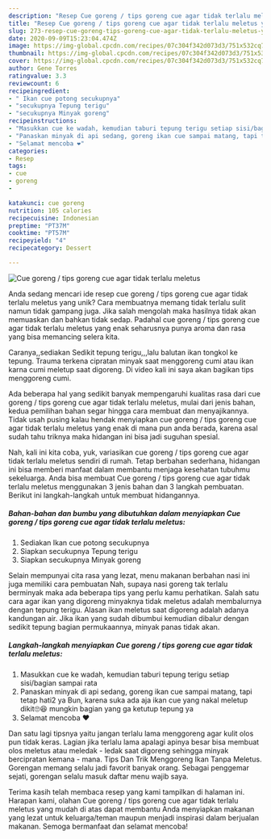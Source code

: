 ```yaml
---
description: "Resep Cue goreng / tips goreng cue agar tidak terlalu meletus yang Bikin Ngiler"
title: "Resep Cue goreng / tips goreng cue agar tidak terlalu meletus yang Bikin Ngiler"
slug: 273-resep-cue-goreng-tips-goreng-cue-agar-tidak-terlalu-meletus-yang-bikin-ngiler
date: 2020-09-09T15:23:04.474Z
image: https://img-global.cpcdn.com/recipes/07c304f342d073d3/751x532cq70/cue-goreng-tips-goreng-cue-agar-tidak-terlalu-meletus-foto-resep-utama.jpg
thumbnail: https://img-global.cpcdn.com/recipes/07c304f342d073d3/751x532cq70/cue-goreng-tips-goreng-cue-agar-tidak-terlalu-meletus-foto-resep-utama.jpg
cover: https://img-global.cpcdn.com/recipes/07c304f342d073d3/751x532cq70/cue-goreng-tips-goreng-cue-agar-tidak-terlalu-meletus-foto-resep-utama.jpg
author: Gene Torres
ratingvalue: 3.3
reviewcount: 6
recipeingredient:
- " Ikan cue potong secukupnya"
- "secukupnya Tepung terigu"
- "secukupnya Minyak goreng"
recipeinstructions:
- "Masukkan cue ke wadah, kemudian taburi tepung terigu setiap sisi/bagian sampai rata"
- "Panaskan minyak di api sedang, goreng ikan cue sampai matang, tapi tetap hati2 ya Bun, karena suka ada aja ikan cue yang nakal meletup dikit🙄😆 mungkin bagian yang ga ketutup tepung ya"
- "Selamat mencoba ❤️"
categories:
- Resep
tags:
- cue
- goreng
- 

katakunci: cue goreng  
nutrition: 105 calories
recipecuisine: Indonesian
preptime: "PT37M"
cooktime: "PT57M"
recipeyield: "4"
recipecategory: Dessert

---
```



![Cue goreng / tips goreng cue agar tidak terlalu meletus](https://img-global.cpcdn.com/recipes/07c304f342d073d3/751x532cq70/cue-goreng-tips-goreng-cue-agar-tidak-terlalu-meletus-foto-resep-utama.jpg)

Anda sedang mencari ide resep cue goreng / tips goreng cue agar tidak terlalu meletus yang unik? Cara membuatnya memang tidak terlalu sulit namun tidak gampang juga. Jika salah mengolah maka hasilnya tidak akan memuaskan dan bahkan tidak sedap. Padahal cue goreng / tips goreng cue agar tidak terlalu meletus yang enak seharusnya punya aroma dan rasa yang bisa memancing selera kita.

Caranya,,sediakan Sedikit tepung terigu,,,lalu balutan ikan tongkol ke tepung. Trauma terkena cipratan minyak saat menggoreng cumi atau ikan karna cumi meletup saat digoreng. Di video kali ini saya akan bagikan tips menggoreng cumi.

Ada beberapa hal yang sedikit banyak mempengaruhi kualitas rasa dari cue goreng / tips goreng cue agar tidak terlalu meletus, mulai dari jenis bahan, kedua pemilihan bahan segar hingga cara membuat dan menyajikannya. Tidak usah pusing kalau hendak menyiapkan cue goreng / tips goreng cue agar tidak terlalu meletus yang enak di mana pun anda berada, karena asal sudah tahu triknya maka hidangan ini bisa jadi suguhan spesial.


Nah, kali ini kita coba, yuk, variasikan cue goreng / tips goreng cue agar tidak terlalu meletus sendiri di rumah. Tetap berbahan sederhana, hidangan ini bisa memberi manfaat dalam membantu menjaga kesehatan tubuhmu sekeluarga. Anda bisa membuat Cue goreng / tips goreng cue agar tidak terlalu meletus menggunakan 3 jenis bahan dan 3 langkah pembuatan. Berikut ini langkah-langkah untuk membuat hidangannya.

<!--inarticleads1-->

##### Bahan-bahan dan bumbu yang dibutuhkan dalam menyiapkan Cue goreng / tips goreng cue agar tidak terlalu meletus:

1. Sediakan  Ikan cue potong secukupnya
1. Siapkan secukupnya Tepung terigu
1. Siapkan secukupnya Minyak goreng


Selain mempunyai cita rasa yang lezat, menu makanan berbahan nasi ini juga memiliki cara pembuatan Nah, supaya nasi goreng tak terlalu berminyak maka ada beberapa tips yang perlu kamu perhatikan. Salah satu cara agar ikan yang digoreng minyaknya tidak meletus adalah membalurnya dengan tepung terigu. Alasan ikan meletus saat digoreng adalah adanya kandungan air. Jika ikan yang sudah dibumbui kemudian dibalur dengan sedikit tepung bagian permukaannya, minyak panas tidak akan. 

<!--inarticleads2-->

##### Langkah-langkah menyiapkan Cue goreng / tips goreng cue agar tidak terlalu meletus:

1. Masukkan cue ke wadah, kemudian taburi tepung terigu setiap sisi/bagian sampai rata
1. Panaskan minyak di api sedang, goreng ikan cue sampai matang, tapi tetap hati2 ya Bun, karena suka ada aja ikan cue yang nakal meletup dikit🙄😆 mungkin bagian yang ga ketutup tepung ya
1. Selamat mencoba ❤️


Dan satu lagi tipsnya yaitu jangan terlalu lama menggoreng agar kulit olos pun tidak keras. Lagian jika terlalu lama apalagi apinya besar bisa membuat olos meletus atau meledak - ledak saat digoreng sehingga minyak bercipratan kemana - mana. Tips Dan Trik Menggoreng Ikan Tanpa Meletus. Gorengan memang selalu jadi favorit banyak orang. Sebagai penggemar sejati, gorengan selalu masuk daftar menu wajib saya. 

Terima kasih telah membaca resep yang kami tampilkan di halaman ini. Harapan kami, olahan Cue goreng / tips goreng cue agar tidak terlalu meletus yang mudah di atas dapat membantu Anda menyiapkan makanan yang lezat untuk keluarga/teman maupun menjadi inspirasi dalam berjualan makanan. Semoga bermanfaat dan selamat mencoba!
